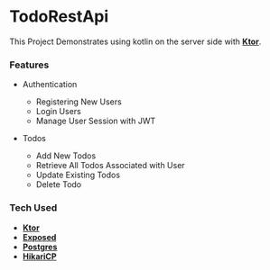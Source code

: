 # TodoRestApi  
This Project Demonstrates using kotlin on the server side with [**Ktor**](https://ktor.io/).

### Features
* Authentication
    * Registering New Users
    * Login Users
    * Manage User Session with JWT
    
* Todos
    * Add New Todos
    * Retrieve All Todos Associated with User
    * Update Existing Todos
    * Delete Todo

### Tech Used
* [**Ktor**](https://ktor.io/)
* [**Exposed**](https://github.com/JetBrains/Exposed)
* [**Postgres**](https://www.postgresql.org/)
* [**HikariCP**](https://github.com/brettwooldridge/HikariCP)